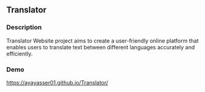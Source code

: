 ## Translator
### Description
 Translator Website project aims to create a user-friendly online platform that enables users to translate text between different languages accurately and efficiently.
### Demo
https://ayayasser01.github.io/Translator/
